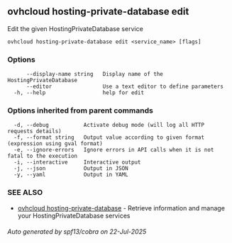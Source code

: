 ## ovhcloud hosting-private-database edit

Edit the given HostingPrivateDatabase service

```
ovhcloud hosting-private-database edit <service_name> [flags]
```

### Options

```
      --display-name string   Display name of the HostingPrivateDatabase
      --editor                Use a text editor to define parameters
  -h, --help                  help for edit
```

### Options inherited from parent commands

```
  -d, --debug           Activate debug mode (will log all HTTP requests details)
  -f, --format string   Output value according to given format (expression using gval format)
  -e, --ignore-errors   Ignore errors in API calls when it is not fatal to the execution
  -i, --interactive     Interactive output
  -j, --json            Output in JSON
  -y, --yaml            Output in YAML
```

### SEE ALSO

* [ovhcloud hosting-private-database](ovhcloud_hosting-private-database.md)	 - Retrieve information and manage your HostingPrivateDatabase services

###### Auto generated by spf13/cobra on 22-Jul-2025
